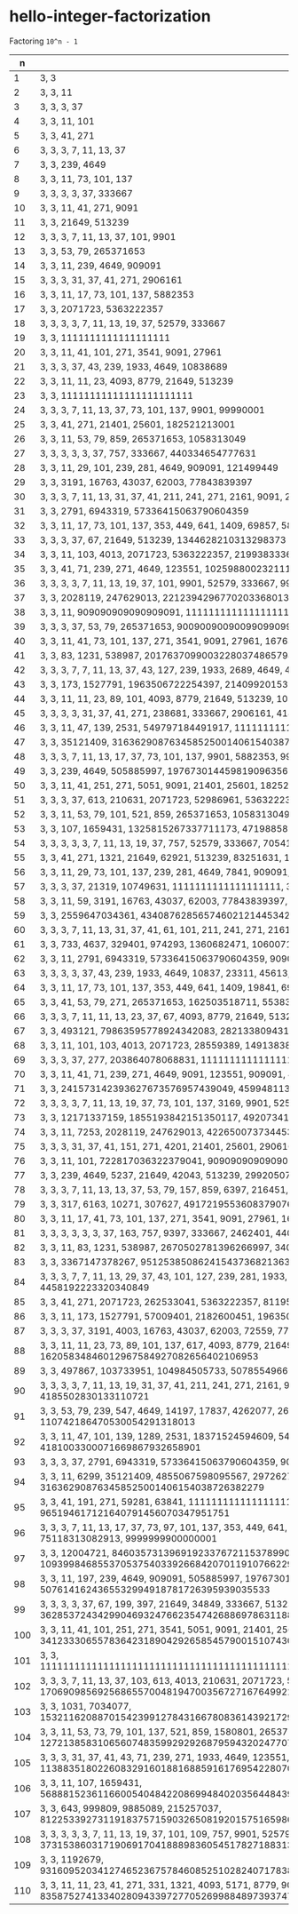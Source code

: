 # hello-integer-factorization

Factoring `10^n - 1`

n   | factors
--- | ---
1   | 3, 3
2   | 3, 3, 11
3   | 3, 3, 3, 37
4   | 3, 3, 11, 101
5   | 3, 3, 41, 271
6   | 3, 3, 3, 7, 11, 13, 37
7   | 3, 3, 239, 4649
8   | 3, 3, 11, 73, 101, 137
9   | 3, 3, 3, 3, 37, 333667
10  | 3, 3, 11, 41, 271, 9091
11  | 3, 3, 21649, 513239
12  | 3, 3, 3, 7, 11, 13, 37, 101, 9901
13  | 3, 3, 53, 79, 265371653
14  | 3, 3, 11, 239, 4649, 909091
15  | 3, 3, 3, 31, 37, 41, 271, 2906161
16  | 3, 3, 11, 17, 73, 101, 137, 5882353
17  | 3, 3, 2071723, 5363222357
18  | 3, 3, 3, 3, 7, 11, 13, 19, 37, 52579, 333667
19  | 3, 3, 1111111111111111111
20  | 3, 3, 11, 41, 101, 271, 3541, 9091, 27961
21  | 3, 3, 3, 37, 43, 239, 1933, 4649, 10838689
22  | 3, 3, 11, 11, 23, 4093, 8779, 21649, 513239
23  | 3, 3, 11111111111111111111111
24  | 3, 3, 3, 7, 11, 13, 37, 73, 101, 137, 9901, 99990001
25  | 3, 3, 41, 271, 21401, 25601, 182521213001
26  | 3, 3, 11, 53, 79, 859, 265371653, 1058313049
27  | 3, 3, 3, 3, 3, 37, 757, 333667, 440334654777631
28  | 3, 3, 11, 29, 101, 239, 281, 4649, 909091, 121499449
29  | 3, 3, 3191, 16763, 43037, 62003, 77843839397
30  | 3, 3, 3, 7, 11, 13, 31, 37, 41, 211, 241, 271, 2161, 9091, 2906161
31  | 3, 3, 2791, 6943319, 57336415063790604359
32  | 3, 3, 11, 17, 73, 101, 137, 353, 449, 641, 1409, 69857, 5882353
33  | 3, 3, 3, 37, 67, 21649, 513239, 1344628210313298373
34  | 3, 3, 11, 103, 4013, 2071723,  5363222357, 21993833369
35  | 3, 3, 41, 71, 239, 271, 4649, 123551, 102598800232111471
36  | 3, 3, 3, 3, 7, 11, 13, 19, 37, 101, 9901, 52579, 333667, 999999000001
37  | 3, 3, 2028119, 247629013, 2212394296770203368013
38  | 3, 3, 11, 909090909090909091, 1111111111111111111
39  | 3, 3, 3, 37, 53, 79, 265371653, 900900900900990990990991
40  | 3, 3, 11, 41, 73, 101, 137, 271, 3541, 9091, 27961, 1676321, 5964848081
41  | 3, 3, 83, 1231, 538987, 201763709900322803748657942361
42  | 3, 3, 3, 7, 7, 11, 13, 37, 43, 127, 239, 1933, 2689, 4649, 459691, 909091, 10838689
43  | 3, 3, 173, 1527791, 1963506722254397, 2140992015395526641
44  | 3, 3, 11, 11, 23, 89, 101, 4093, 8779, 21649, 513239, 1052788969, 1056689261
45  | 3, 3, 3, 3, 31, 37, 41, 271, 238681, 333667, 2906161, 4185502830133110721
46  | 3, 3, 11, 47, 139, 2531, 549797184491917, 11111111111111111111111
47  | 3, 3, 35121409, 316362908763458525001406154038726382279
48  | 3, 3, 3, 7, 11, 13, 17, 37, 73, 101, 137, 9901, 5882353, 99990001, 9999999900000001
49  | 3, 3, 239, 4649, 505885997, 1976730144598190963568023014679333
50  | 3, 3, 11, 41, 251, 271, 5051, 9091, 21401, 25601, 182521213001, 78875943472201
51  | 3, 3, 3, 37, 613, 210631, 2071723, 52986961, 5363222357, 13168164561429877
52  | 3, 3, 11, 53, 79, 101, 521, 859, 265371653, 1058313049, 1900381976777332243781
53  | 3, 3, 107, 1659431, 1325815267337711173, 47198858799491425660200071
54  | 3, 3, 3, 3, 3, 7, 11, 13, 19, 37, 757, 52579, 333667, 70541929, 14175966169, 440334654777631
55  | 3, 3, 41, 271, 1321, 21649, 62921, 513239, 83251631, 1300635692678058358830121
56  | 3, 3, 11, 29, 73, 101, 137, 239, 281, 4649, 7841, 909091, 121499449, 127522001020150503761
57  | 3, 3, 3, 37, 21319, 10749631, 1111111111111111111, 3931123022305129377976519
58  | 3, 3, 11, 59, 3191, 16763, 43037, 62003, 77843839397, 154083204930662557781201849
59  | 3, 3, 2559647034361, 4340876285657460212144534289928559826755746751
60  | 3, 3, 3, 7, 11, 13, 31, 37, 41, 61, 101, 211, 241, 271, 2161, 3541, 9091, 9901, 27961, 2906161, 4188901, 39526741
61  | 3, 3, 733, 4637, 329401, 974293, 1360682471, 106007173861643, 7061709990156159479
62  | 3, 3, 11, 2791, 6943319, 57336415063790604359, 909090909090909090909090909091
63  | 3, 3, 3, 3, 37, 43, 239, 1933, 4649, 10837, 23311, 45613, 333667, 10838689, 45121231, 1921436048294281
64  | 3, 3, 11, 17, 73, 101, 137, 353, 449, 641, 1409, 19841, 69857, 976193, 5882353, 6187457, 834427406578561
65  | 3, 3, 41, 53, 79, 271, 265371653, 162503518711, 5538396997364024056286510640780600481
66  | 3, 3, 3, 7, 11, 11, 13, 23, 37, 67, 4093, 8779, 21649, 513239, 599144041, 183411838171, 1344628210313298373
67  | 3, 3, 493121, 79863595778924342083, 28213380943176667001263153660999177245677
68  | 3, 3, 11, 101, 103, 4013, 2071723, 28559389, 1491383821, 5363222357, 21993833369, 2324557465671829
69  | 3, 3, 3, 37, 277, 203864078068831, 11111111111111111111111, 1595352086329224644348978893
70  | 3, 3, 11, 41, 71, 239, 271, 4649, 9091, 123551, 909091, 4147571, 102598800232111471, 265212793249617641
71  | 3, 3, 241573142393627673576957439049, 45994811347886846310221728895223034301839
72  | 3, 3, 3, 3, 7, 11, 13, 19, 37, 73, 101, 137, 3169, 9901, 52579, 98641, 333667, 99990001, 999999000001, 3199044596370769
73  | 3, 3, 12171337159, 1855193842151350117, 49207341634646326934001739482502131487446637
74  | 3, 3, 11, 7253, 2028119, 247629013, 422650073734453, 296557347313446299, 2212394296770203368013
75  | 3, 3, 3, 31, 37, 41, 151, 271, 4201, 21401, 25601, 2906161, 182521213001, 15763985553739191709164170940063151
76  | 3, 3, 11, 101, 722817036322379041, 909090909090909091, 1111111111111111111, 1369778187490592461
77  | 3, 3, 239, 4649, 5237, 21649, 42043, 513239, 29920507, 136614668576002329371496447555915740910181043
78  | 3, 3, 3, 7, 11, 13, 13, 37, 53, 79, 157, 859, 6397, 216451, 265371653, 1058313049, 388847808493, 900900900900990990990991
79  | 3, 3, 317, 6163, 10271, 307627, 49172195536083790769, 3660574762725521461527140564875080461079917
80  | 3, 3, 11, 17, 41, 73, 101, 137, 271, 3541, 9091, 27961, 1676321, 5070721, 5882353, 5964848081, 19721061166646717498359681
81  | 3, 3, 3, 3, 3, 3, 37, 163, 757, 9397, 333667, 2462401, 440334654777631, 676421558270641, 130654897808007778425046117
82  | 3, 3, 11, 83, 1231, 538987, 2670502781396266997, 3404193829806058997303, 201763709900322803748657942361
83  | 3, 3, 3367147378267, 9512538508624154373682136329, 346895716385857804544741137394505425384477
84  | 3, 3, 3, 7, 7, 11, 13, 29, 37, 43, 101, 127, 239, 281, 1933, 2689, 4649, 9901, 226549, 459691, 909091, 10838689, 121499449, 4458192223320340849
85  | 3, 3, 41, 271, 2071723, 262533041,  5363222357, 8119594779271, 4222100119405530170179331190291488789678081
86  | 3, 3, 11, 173, 1527791, 57009401, 2182600451, 1963506722254397, 2140992015395526641, 7306116556571817748755241
87  | 3, 3, 3, 37, 3191, 4003, 16763, 43037, 62003, 72559, 77843839397, 310170251658029759045157793237339498342763245483
88  | 3, 3, 11, 11, 23, 73, 89, 101, 137, 617, 4093, 8779, 21649, 513239, 1052788969, 1056689261, 16205834846012967584927082656402106953
89  | 3, 3, 497867, 103733951, 104984505733, 5078554966026315671444089, 403513310222809053284932818475878953159
90  | 3, 3, 3, 3, 7, 11, 13, 19, 31, 37, 41, 211, 241, 271, 2161, 9091, 29611, 52579, 238681, 333667, 2906161, 3762091, 8985695684401, 4185502830133110721
91  | 3, 3, 53, 79, 239, 547, 4649, 14197, 17837, 4262077, 265371653, 43442141653, 316877365766624209, 110742186470530054291318013 
92  | 3, 3, 11, 47, 101, 139, 1289, 2531, 18371524594609, 549797184491917, 11111111111111111111111, 4181003300071669867932658901
93  | 3, 3, 3, 37, 2791, 6943319, 57336415063790604359, 900900900900900900900900900900990990990990990990990990990991  
94  | 3, 3, 11, 6299, 35121409, 4855067598095567, 297262705009139006771611927, 316362908763458525001406154038726382279
95  | 3, 3, 41, 191, 271, 59281, 63841, 1111111111111111111, 1289981231950849543985493631, 965194617121640791456070347951751
96  | 3, 3, 3, 7, 11, 13, 17, 37, 73, 97, 101, 137, 353, 449, 641, 1409, 9901, 69857, 206209, 5882353, 99990001, 66554101249, 75118313082913, 9999999900000001
97  | 3, 3, 12004721, 846035731396919233767211537899097169, 109399846855370537540339266842070119107662296580348039
98  | 3, 3, 11, 197, 239, 4649, 909091,  505885997, 1976730144598190963568023014679333, 5076141624365532994918781726395939035533
99  | 3, 3, 3, 3, 37, 67, 199, 397, 21649, 34849, 333667, 513239, 1344628210313298373, 362853724342990469324766235474268869786311886053883
100 | 3, 3, 11, 41, 101, 251, 271, 3541, 5051, 9091, 21401, 25601, 27961, 60101, 7019801, 341233306557836423189042926585457900151074303303755301*
101 | 3, 3, 11111111111111111111111111111111111111111111111111111111111111111111111111111111111111111111111111111*
102 | 3, 3, 3, 7, 11, 13, 37, 103, 613, 4013, 210631, 2071723, 52986961, 170690985692568655700481947003567271676499211283008772607312261057251*
103 | 3, 3, 1031, 7034077, 153211620887015423991278431667808361439217294295901387715486473457925534859044796980526236853
104 | 3, 3, 11, 53, 73, 79, 101, 137, 521, 859, 1580801, 265371653, 1272138583106560748359929292687959432024770721325388844970842335963233069*
105 | 3, 3, 3, 31, 37, 41, 43, 71, 239, 271, 1933, 4649, 123551, 2906161, 10838689, 113883518022608329160188168859161769542280709534102527655626273281*
106 | 3, 3, 11, 107, 1659431, 568881523611660054048422086994840203564484390909090914779724327025691449575129960857492944735753*
107 | 3, 3, 643, 999809, 9885089, 215257037, 8122533927311918375715903265081920157516598614191734393243877701237410180250987521*
108 | 3, 3, 3, 3, 3, 7, 11, 13, 19, 37, 101, 109, 757, 9901, 52579, 153469, 333667, 70541929, 373153860317190691704188898360545178271883130291088798206536826559*
109 | 3, 3, 1192679, 931609520341274652367578460852510282407178386733656844055367044369114498629648976054002050099910463009*
110 | 3, 3, 11, 11, 23, 41, 271, 331, 1321, 4093, 5171, 8779, 9091, 21649, 62921, 513239, 83251631, 8358752741334028094339727705269988489739374745336351251731*

